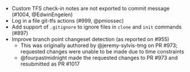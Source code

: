 * Custom TFS check-in notes are not exported to commit message (#1004, @EdwinEngelen)
* Log in a file git-tfs actions (#999, @pmiossec)
* Add support of `.gitignore` to ignore files in `clone` and `init` commands (#897)
* Improve branch point changeset detection (as reported on #955)
    * This was originally authored by @jeremy-sylvis-tmg on PR #973; requested changes were unable to be made due to time constraints
    * @fourpastmidnight made the requested changes to PR #973 and resubmitted as PR #1017

